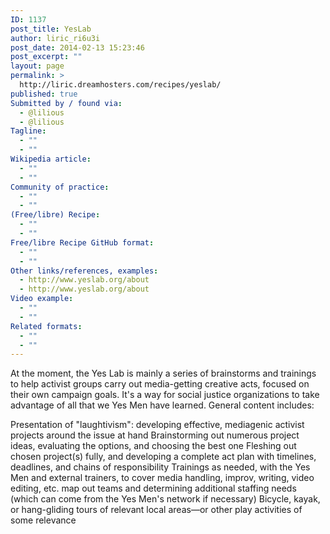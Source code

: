 ```yaml
---
ID: 1137
post_title: YesLab
author: liric_ri6u3i
post_date: 2014-02-13 15:23:46
post_excerpt: ""
layout: page
permalink: >
  http://liric.dreamhosters.com/recipes/yeslab/
published: true
Submitted by / found via:
  - @lilious
  - @lilious
Tagline:
  - ""
  - ""
Wikipedia article:
  - ""
  - ""
Community of practice:
  - ""
  - ""
(Free/libre) Recipe:
  - ""
  - ""
Free/libre Recipe GitHub format:
  - ""
  - ""
Other links/references, examples:
  - http://www.yeslab.org/about
  - http://www.yeslab.org/about
Video example:
  - ""
  - ""
Related formats:
  - ""
  - ""
---
```

At the moment, the Yes Lab is mainly a series of brainstorms and trainings to help activist groups carry out media-getting creative acts, focused on their own campaign goals. It's a way for social justice organizations to take advantage of all that we Yes Men have learned. General content includes:

Presentation of "laughtivism": developing effective, mediagenic activist projects around the issue at hand
Brainstorming out numerous project ideas, evaluating the options, and choosing the best one
Fleshing out chosen project(s) fully, and developing a complete act plan with timelines, deadlines, and chains of responsibility
Trainings as needed, with the Yes Men and external trainers, to cover media handling, improv, writing, video editing, etc.
map out teams and determining additional staffing needs (which can come from the Yes Men's network if necessary)
Bicycle, kayak, or hang-gliding tours of relevant local areas—or other play activities of some relevance